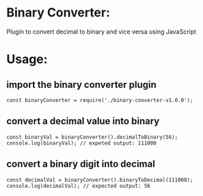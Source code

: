 # Binary Converter:
Plugin to convert decimal to binary and vice versa using JavaScript

# Usage:

## import the binary converter plugin
```
const binaryConverter = require('./binary-converter-v1.0.0');
```

## convert a decimal value into binary
```
const binaryVal = binaryConverter().decimalToBinary(56);
console.log(binaryVal); // expeted output: 111000
```

## convert a binary digit into decimal
```
const decimalVal = binaryConverter().binaryToDecimal(111000);
console.log(decimalVal); // expected output: 56
```
